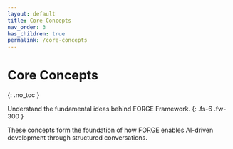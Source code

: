 ```yaml
---
layout: default
title: Core Concepts
nav_order: 3
has_children: true
permalink: /core-concepts
---
```


# Core Concepts
{: .no_toc }

Understand the fundamental ideas behind FORGE Framework.
{: .fs-6 .fw-300 }

These concepts form the foundation of how FORGE enables AI-driven development through structured conversations.